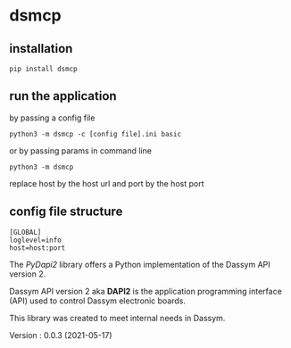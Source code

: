 # dsmcp
## installation
```
pip install dsmcp
```
## run the application
by passing a config file
```
python3 -m dsmcp -c [config file].ini basic
```
or by passing params in command line
```
python3 -m dsmcp 
```
replace host by the host url and port by the host port
## config file structure
```
[GLOBAL]
loglevel=info
host=host:port
```

The *PyDapi2* library offers a Python implementation of the Dassym API version 2.

Dassym API version 2 aka **DAPI2** is the application programming interface (API) used to
control Dassym electronic boards.

This library was created to meet internal needs in Dassym. 

Version : 0.0.3 (2021-05-17)